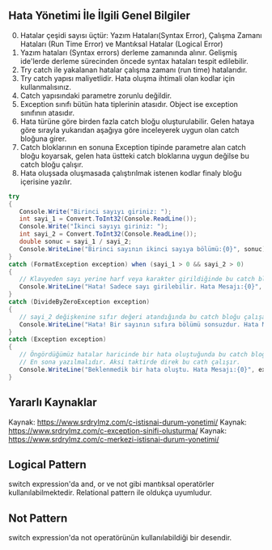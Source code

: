 ## Hata Yönetimi İle İlgili Genel Bilgiler
0. Hatalar çeşidi sayısı üçtür: Yazım Hataları(Syntax Error), Çalışma Zamanı Hataları (Run Time Error) ve Mantıksal Hatalar (Logical Error)
1. Yazım hataları (Syntax errors) derleme zamanında alınır. Gelişmiş ide'lerde derleme sürecinden öncede syntax hataları tespit edilebilir.
2. Try catch ile yakalanan hatalar çalışma zamanı (run time) hatalarıdır.
3. Try catch yapısı maliyetlidir. Hata oluşma ihtimali olan kodlar için kullanmalısınız.
4. Catch yapısındaki parametre zorunlu değildir.
5. Exception sınıfı bütün hata tiplerinin atasıdır. Object ise exception sınıfının atasıdır.
6. Hata türüne göre birden fazla catch bloğu oluşturulabilir. Gelen hataya göre sırayla yukarıdan aşağıya göre inceleyerek uygun olan catch bloğuna girer.
7. Catch bloklarının en sonuna Exception tipinde parametre alan catch bloğu koyarsak, gelen hata üstteki catch bloklarına uygun değilse bu catch bloğu çalışır.
8. Hata oluşsada oluşmasada çalıştırılmak istenen kodlar finaly bloğu içerisine yazılır.

 ```cs
 try
{
    Console.Write("Birinci sayıyı giriniz: ");
    int sayi_1 = Convert.ToInt32(Console.ReadLine());
    Console.Write("İkinci sayıyı giriniz: ");
    int sayi_2 = Convert.ToInt32(Console.ReadLine());
    double sonuc = sayi_1 / sayi_2;
    Console.WriteLine("Birinci sayının ikinci sayıya bölümü:{0}", sonuc);
}
catch (FormatException exception) when (sayi_1 > 0 && sayi_2 > 0)
{
    // Klavyeden sayı yerine harf veya karakter girildiğinde bu catch bloğu çalışacak.
    Console.WriteLine("Hata! Sadece sayı girilebilir. Hata Mesajı:{0}", exception.Message);
}
catch (DivideByZeroException exception)
{
    // sayi_2 değişkenine sıfır değeri atandığında bu catch bloğu çalışacak.
    Console.WriteLine("Hata! Bir sayının sıfıra bölümü sonsuzdur. Hata Mesajı:{0}", exception.Message);
}
catch (Exception exception)
{
    // Öngördüğümüz hatalar haricinde bir hata oluştuğunda bu catch bloğu çalışacak.
    // En sona yazılmalıdır. Aksi taktirde direk bu cath çalışır.
    Console.WriteLine("Beklenmedik bir hata oluştu. Hata Mesajı:{0}", exception.Message);
}
```

## Yararlı Kaynaklar
Kaynak: https://www.srdrylmz.com/c-istisnai-durum-yonetimi/
Kaynak: https://www.srdrylmz.com/c-exception-sinifi-olusturma/
Kaynak: https://www.srdrylmz.com/c-merkezi-istisnai-durum-yonetimi/


## Logical Pattern
switch expression'da and, or ve not gibi mantıksal operatörler kullanılabilmektedir. Relational pattern ile oldukça uyumludur.

## Not Pattern
switch expression'da not operatörünün kullanılabildiği bir desendir.
